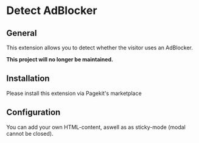 # Detect AdBlocker

## General
This extension allows you to detect whether the visitor uses an AdBlocker.

**This project will no longer be maintained.**

## Installation
Please install this extension via Pagekit's marketplace

## Configuration
You can add your own HTML-content, aswell as as sticky-mode (modal cannot be closed).
